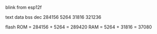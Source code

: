 blink from esp12f

   text    data     bss     dec
 284156    5264   31816  321236

flash ROM = 284156 + 5264 = 289420
      RAM = 5264 + 31816  = 37080

